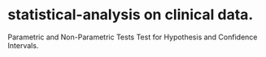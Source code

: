 # statistical-analysis on clinical data.
Parametric and Non-Parametric Tests
Test for Hypothesis and Confidence Intervals.
